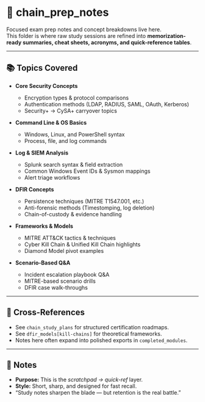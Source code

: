 # 🧠 chain_prep_notes

Focused exam prep notes and concept breakdowns live here.  
This folder is where raw study sessions are refined into **memorization-ready summaries, cheat sheets, acronyms, and quick-reference tables**.

---

## 📚 Topics Covered
- **Core Security Concepts**  
  - Encryption types & protocol comparisons  
  - Authentication methods (LDAP, RADIUS, SAML, OAuth, Kerberos)  
  - Security+ → CySA+ carryover topics  

- **Command Line & OS Basics**  
  - Windows, Linux, and PowerShell syntax  
  - Process, file, and log commands  

- **Log & SIEM Analysis**  
  - Splunk search syntax & field extraction  
  - Common Windows Event IDs & Sysmon mappings  
  - Alert triage workflows  

- **DFIR Concepts**  
  - Persistence techniques (MITRE T1547.001, etc.)  
  - Anti-forensic methods (Timestomping, log deletion)  
  - Chain-of-custody & evidence handling  

- **Frameworks & Models**  
  - MITRE ATT&CK tactics & techniques  
  - Cyber Kill Chain & Unified Kill Chain highlights  
  - Diamond Model pivot examples  

- **Scenario-Based Q&A**  
  - Incident escalation playbook Q&A  
  - MITRE-based scenario drills  
  - DFIR case walk-throughs  

---

## 🔗 Cross-References
- See `chain_study_plans` for structured certification roadmaps.  
- See `dfir_models[kill-chains]` for theoretical frameworks.  
- Notes here often expand into polished exports in `completed_modules`.  

---

## 📝 Notes
- **Purpose:** This is the *scratchpad → quick-ref* layer.  
- **Style:** Short, sharp, and designed for fast recall.  
- “Study notes sharpen the blade — but retention is the real battle.”
